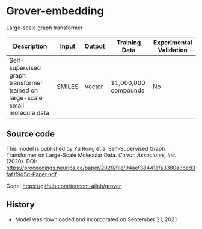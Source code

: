 # Grover-embedding

Large-scale graph transformer

| Description | Input  | Output  | Training Data | Experimental Validation |
| ------- | --- | --- | --- | --- |
| Self-supervised graph transformer trained on large-scale small molecule data | SMILES | Vector | 11,000,000 compounds | No |

## Source code
This model is published by Yu Rong et al Self-Supervised Graph Transformer on Large-Scale Molecular Data. *Curran Associates, Inc.* (2020). DOI: https://proceedings.neurips.cc/paper/2020/file/94aef38441efa3380a3bed3faf1f9d5d-Paper.pdf

Code: https://github.com/tencent-ailab/grover

## History 
- Model was downloaded and incorporated on September 21, 2021
